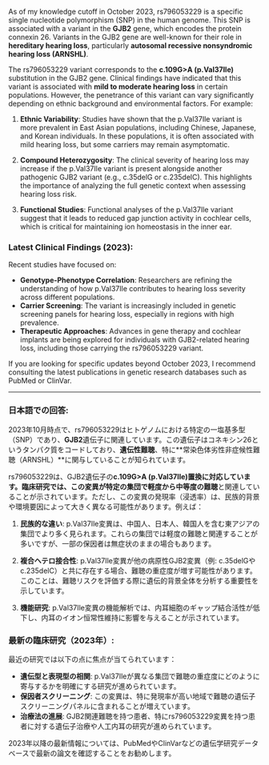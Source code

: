 As of my knowledge cutoff in October 2023, rs796053229 is a specific single nucleotide polymorphism (SNP) in the human genome. This SNP is associated with a variant in the **GJB2** gene, which encodes the protein connexin 26. Variants in the GJB2 gene are well-known for their role in **hereditary hearing loss**, particularly **autosomal recessive nonsyndromic hearing loss (ARNSHL)**.

The rs796053229 variant corresponds to the **c.109G>A (p.Val37Ile)** substitution in the GJB2 gene. Clinical findings have indicated that this variant is associated with **mild to moderate hearing loss** in certain populations. However, the penetrance of this variant can vary significantly depending on ethnic background and environmental factors. For example:

1. **Ethnic Variability**: Studies have shown that the p.Val37Ile variant is more prevalent in East Asian populations, including Chinese, Japanese, and Korean individuals. In these populations, it is often associated with mild hearing loss, but some carriers may remain asymptomatic.

2. **Compound Heterozygosity**: The clinical severity of hearing loss may increase if the p.Val37Ile variant is present alongside another pathogenic GJB2 variant (e.g., c.35delG or c.235delC). This highlights the importance of analyzing the full genetic context when assessing hearing loss risk.

3. **Functional Studies**: Functional analyses of the p.Val37Ile variant suggest that it leads to reduced gap junction activity in cochlear cells, which is critical for maintaining ion homeostasis in the inner ear.

### Latest Clinical Findings (2023):
Recent studies have focused on:
- **Genotype-Phenotype Correlation**: Researchers are refining the understanding of how p.Val37Ile contributes to hearing loss severity across different populations.
- **Carrier Screening**: The variant is increasingly included in genetic screening panels for hearing loss, especially in regions with high prevalence.
- **Therapeutic Approaches**: Advances in gene therapy and cochlear implants are being explored for individuals with GJB2-related hearing loss, including those carrying the rs796053229 variant.

If you are looking for specific updates beyond October 2023, I recommend consulting the latest publications in genetic research databases such as PubMed or ClinVar.

---

### 日本語での回答:
2023年10月時点で、rs796053229はヒトゲノムにおける特定の一塩基多型（SNP）であり、**GJB2**遺伝子に関連しています。この遺伝子はコネキシン26というタンパク質をコードしており、**遺伝性難聴**、特に**常染色体劣性非症候性難聴（ARNSHL）**に関与していることが知られています。

rs796053229は、GJB2遺伝子の**c.109G>A (p.Val37Ile)**置換に対応しています。臨床研究では、この変異が特定の集団で**軽度から中等度の難聴**と関連していることが示されています。ただし、この変異の発現率（浸透率）は、民族的背景や環境要因によって大きく異なる可能性があります。例えば：

1. **民族的な違い**: p.Val37Ile変異は、中国人、日本人、韓国人を含む東アジアの集団でより多く見られます。これらの集団では軽度の難聴と関連することが多いですが、一部の保因者は無症状のままの場合もあります。

2. **複合ヘテロ接合性**: p.Val37Ile変異が他の病原性GJB2変異（例: c.35delGやc.235delC）と共に存在する場合、難聴の重症度が増す可能性があります。このことは、難聴リスクを評価する際に遺伝的背景全体を分析する重要性を示しています。

3. **機能研究**: p.Val37Ile変異の機能解析では、内耳細胞のギャップ結合活性が低下し、内耳のイオン恒常性維持に影響を与えることが示されています。

### 最新の臨床研究（2023年）:
最近の研究では以下の点に焦点が当てられています：
- **遺伝型と表現型の相関**: p.Val37Ileが異なる集団で難聴の重症度にどのように寄与するかを明確にする研究が進められています。
- **保因者スクリーニング**: この変異は、特に発現率が高い地域で難聴の遺伝子スクリーニングパネルに含まれることが増えています。
- **治療法の進展**: GJB2関連難聴を持つ患者、特にrs796053229変異を持つ患者に対する遺伝子治療や人工内耳の研究が進められています。

2023年以降の最新情報については、PubMedやClinVarなどの遺伝学研究データベースで最新の論文を確認することをお勧めします。